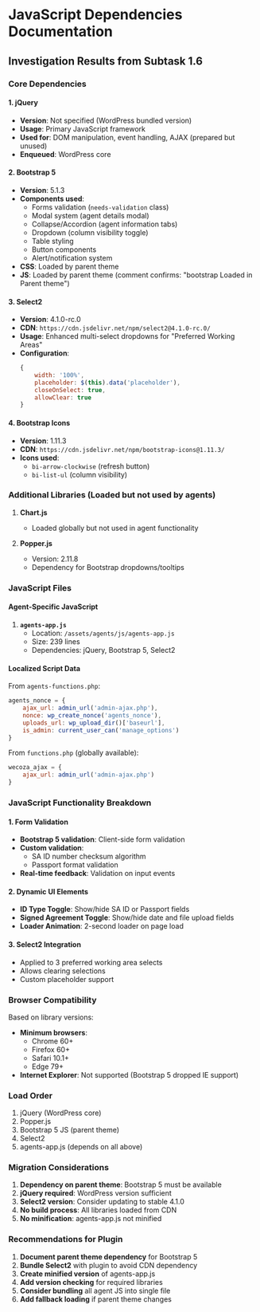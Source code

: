 # JavaScript Dependencies Documentation

## Investigation Results from Subtask 1.6

### Core Dependencies

#### 1. **jQuery**
- **Version**: Not specified (WordPress bundled version)
- **Usage**: Primary JavaScript framework
- **Used for**: DOM manipulation, event handling, AJAX (prepared but unused)
- **Enqueued**: WordPress core

#### 2. **Bootstrap 5**
- **Version**: 5.1.3
- **Components used**:
  - Forms validation (`needs-validation` class)
  - Modal system (agent details modal)
  - Collapse/Accordion (agent information tabs)
  - Dropdown (column visibility toggle)
  - Table styling
  - Button components
  - Alert/notification system
- **CSS**: Loaded by parent theme
- **JS**: Loaded by parent theme (comment confirms: "bootstrap Loaded in Parent theme")

#### 3. **Select2**
- **Version**: 4.1.0-rc.0
- **CDN**: `https://cdn.jsdelivr.net/npm/select2@4.1.0-rc.0/`
- **Usage**: Enhanced multi-select dropdowns for "Preferred Working Areas"
- **Configuration**:
  ```javascript
  {
      width: '100%',
      placeholder: $(this).data('placeholder'),
      closeOnSelect: true,
      allowClear: true
  }
  ```

#### 4. **Bootstrap Icons**
- **Version**: 1.11.3
- **CDN**: `https://cdn.jsdelivr.net/npm/bootstrap-icons@1.11.3/`
- **Icons used**:
  - `bi-arrow-clockwise` (refresh button)
  - `bi-list-ul` (column visibility)

### Additional Libraries (Loaded but not used by agents)

1. **Chart.js**
   - Loaded globally but not used in agent functionality
   
2. **Popper.js**
   - Version: 2.11.8
   - Dependency for Bootstrap dropdowns/tooltips

### JavaScript Files

#### Agent-Specific JavaScript
1. **`agents-app.js`**
   - Location: `/assets/agents/js/agents-app.js`
   - Size: 239 lines
   - Dependencies: jQuery, Bootstrap 5, Select2

#### Localized Script Data
From `agents-functions.php`:
```javascript
agents_nonce = {
    ajax_url: admin_url('admin-ajax.php'),
    nonce: wp_create_nonce('agents_nonce'),
    uploads_url: wp_upload_dir()['baseurl'],
    is_admin: current_user_can('manage_options')
}
```

From `functions.php` (globally available):
```javascript
wecoza_ajax = {
    ajax_url: admin_url('admin-ajax.php')
}
```

### JavaScript Functionality Breakdown

#### 1. Form Validation
- **Bootstrap 5 validation**: Client-side form validation
- **Custom validation**:
  - SA ID number checksum algorithm
  - Passport format validation
- **Real-time feedback**: Validation on input events

#### 2. Dynamic UI Elements
- **ID Type Toggle**: Show/hide SA ID or Passport fields
- **Signed Agreement Toggle**: Show/hide date and file upload fields
- **Loader Animation**: 2-second loader on page load

#### 3. Select2 Integration
- Applied to 3 preferred working area selects
- Allows clearing selections
- Custom placeholder support

### Browser Compatibility

Based on library versions:
- **Minimum browsers**:
  - Chrome 60+
  - Firefox 60+
  - Safari 10.1+
  - Edge 79+
- **Internet Explorer**: Not supported (Bootstrap 5 dropped IE support)

### Load Order

1. jQuery (WordPress core)
2. Popper.js
3. Bootstrap 5 JS (parent theme)
4. Select2
5. agents-app.js (depends on all above)

### Migration Considerations

1. **Dependency on parent theme**: Bootstrap 5 must be available
2. **jQuery required**: WordPress version sufficient
3. **Select2 version**: Consider updating to stable 4.1.0
4. **No build process**: All libraries loaded from CDN
5. **No minification**: agents-app.js not minified

### Recommendations for Plugin

1. **Document parent theme dependency** for Bootstrap 5
2. **Bundle Select2** with plugin to avoid CDN dependency
3. **Create minified version** of agents-app.js
4. **Add version checking** for required libraries
5. **Consider bundling** all agent JS into single file
6. **Add fallback loading** if parent theme changes